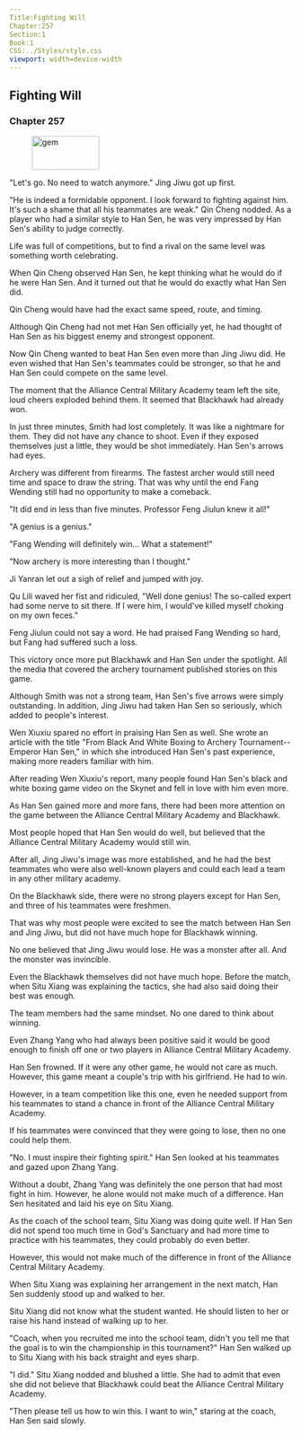 ```yaml
---
Title:Fighting Will 
Chapter:257 
Section:1 
Book:1 
CSS:../Styles/style.css 
viewport: width=device-width
---
```

  
## Fighting Will
### Chapter 257
  
<figure>
	<img src="../Images/gem.gif" alt="gem" id="gem" width="120" height="60" />
</figure>
  

  
"Let's go. No need to watch anymore." Jing Jiwu got up first.

"He is indeed a formidable opponent. I look forward to fighting against him. It's such a shame that all his teammates are weak." Qin Cheng nodded. As a player who had a similar style to Han Sen, he was very impressed by Han Sen's ability to judge correctly.

Life was full of competitions, but to find a rival on the same level was something worth celebrating.

When Qin Cheng observed Han Sen, he kept thinking what he would do if he were Han Sen. And it turned out that he would do exactly what Han Sen did.

Qin Cheng would have had the exact same speed, route, and timing.

Although Qin Cheng had not met Han Sen officially yet, he had thought of Han Sen as his biggest enemy and strongest opponent.

Now Qin Cheng wanted to beat Han Sen even more than Jing Jiwu did. He even wished that Han Sen's teammates could be stronger, so that he and Han Sen could compete on the same level.

The moment that the Alliance Central Military Academy team left the site, loud cheers exploded behind them. It seemed that Blackhawk had already won.

In just three minutes, Smith had lost completely. It was like a nightmare for them. They did not have any chance to shoot. Even if they exposed themselves just a little, they would be shot immediately. Han Sen's arrows had eyes.

Archery was different from firearms. The fastest archer would still need time and space to draw the string. That was why until the end Fang Wending still had no opportunity to make a comeback.

"It did end in less than five minutes. Professor Feng Jiulun knew it all!"

"A genius is a genius."

"Fang Wending will definitely win… What a statement!"

"Now archery is more interesting than I thought."

Ji Yanran let out a sigh of relief and jumped with joy.

Qu Lili waved her fist and ridiculed, "Well done genius! The so-called expert had some nerve to sit there. If I were him, I would've killed myself choking on my own feces."

Feng Jiulun could not say a word. He had praised Fang Wending so hard, but Fang had suffered such a loss.

This victory once more put Blackhawk and Han Sen under the spotlight. All the media that covered the archery tournament published stories on this game.

Although Smith was not a strong team, Han Sen's five arrows were simply outstanding. In addition, Jing Jiwu had taken Han Sen so seriously, which added to people's interest.

Wen Xiuxiu spared no effort in praising Han Sen as well. She wrote an article with the title "From Black And White Boxing to Archery Tournament--Emperor Han Sen," in which she introduced Han Sen's past experience, making more readers familiar with him.

After reading Wen Xiuxiu's report, many people found Han Sen's black and white boxing game video on the Skynet and fell in love with him even more.

As Han Sen gained more and more fans, there had been more attention on the game between the Alliance Central Military Academy and Blackhawk.

Most people hoped that Han Sen would do well, but believed that the Alliance Central Military Academy would still win.

After all, Jing Jiwu's image was more established, and he had the best teammates who were also well-known players and could each lead a team in any other military academy.

On the Blackhawk side, there were no strong players except for Han Sen, and three of his teammates were freshmen.

That was why most people were excited to see the match between Han Sen and Jing Jiwu, but did not have much hope for Blackhawk winning.

No one believed that Jing Jiwu would lose. He was a monster after all. And the monster was invincible.

Even the Blackhawk themselves did not have much hope. Before the match, when Situ Xiang was explaining the tactics, she had also said doing their best was enough.

The team members had the same mindset. No one dared to think about winning.

Even Zhang Yang who had always been positive said it would be good enough to finish off one or two players in Alliance Central Military Academy.

Han Sen frowned. If it were any other game, he would not care as much. However, this game meant a couple's trip with his girlfriend. He had to win.

However, in a team competition like this one, even he needed support from his teammates to stand a chance in front of the Alliance Central Military Academy.

If his teammates were convinced that they were going to lose, then no one could help them.

"No. I must inspire their fighting spirit." Han Sen looked at his teammates and gazed upon Zhang Yang.

Without a doubt, Zhang Yang was definitely the one person that had most fight in him. However, he alone would not make much of a difference. Han Sen hesitated and laid his eye on Situ Xiang.

As the coach of the school team, Situ Xiang was doing quite well. If Han Sen did not spend too much time in God's Sanctuary and had more time to practice with his teammates, they could probably do even better.

However, this would not make much of the difference in front of the Alliance Central Military Academy.

When Situ Xiang was explaining her arrangement in the next match, Han Sen suddenly stood up and walked to her.

Situ Xiang did not know what the student wanted. He should listen to her or raise his hand instead of walking up to her.

"Coach, when you recruited me into the school team, didn't you tell me that the goal is to win the championship in this tournament?" Han Sen walked up to Situ Xiang with his back straight and eyes sharp.

"I did." Situ Xiang nodded and blushed a little. She had to admit that even she did not believe that Blackhawk could beat the Alliance Central Military Academy.

"Then please tell us how to win this. I want to win," staring at the coach, Han Sen said slowly.